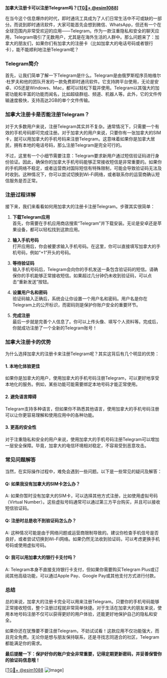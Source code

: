**加拿大注册卡可以注册Telegram吗？[[TG💪+ @esim1088](https://t.me/s/esim1088)]**

在当今这个信息爆炸的时代，即时通讯工具成为了人们日常生活中不可或缺的一部分。而说到即时通讯软件，大家可能首先会想到微信、WhatsApp，但还有一个在全球范围内非常受欢迎的应用——Telegram。作为一款注重隐私和安全的聊天应用，Telegram吸引了无数用户，尤其是在海外生活的人群中。那么问题来了：加拿大的朋友们，如果你们有加拿大的注册卡（比如加拿大的电话号码或者银行卡），能不能顺利地注册Telegram呢？

### Telegram简介

首先，让我们简单了解一下Telegram是什么。Telegram是由俄罗斯程序员帕维尔·杜罗夫和他的团队开发的一款免费即时通讯软件。它支持跨平台使用，无论是安卓、iOS还是Windows、Mac，都可以轻松下载并使用。Telegram以其强大的加密功能和丰富的功能而闻名，比如超级群组、频道、机器人等。此外，它的文件传输速度极快，支持高达2GB的单个文件传输。

### 加拿大注册卡是否能注册Telegram？

对于大多数用户来说，注册Telegram其实并不复杂。通常情况下，只需要一个有效的手机号码即可完成注册。对于加拿大的用户来说，只要你有一张加拿大的SIM卡，就可以用加拿大的手机号码来注册Telegram。这意味着如果你是加拿大居民，拥有本地的电话号码，那么注册Telegram是完全可行的。

不过，这里有一个小细节需要注意：Telegram要求新用户通过短信验证码进行身份验证。因此，确保你的加拿大手机号码能够正常接收短信是非常重要的。如果你的手机网络不稳定，或者运营商对国际短信有特殊限制，可能会导致验证码无法及时收到。这种情况下，你可以尝试切换到Wi-Fi网络，或者联系你的运营商确认短信服务是否正常。

### 注册过程详解

接下来，我们来看看如何用加拿大的注册卡注册Telegram。步骤其实很简单：

1. **下载Telegram应用**  
   首先，你需要在手机应用商店搜索“Telegram”并下载安装。无论是安卓还是苹果设备，都可以轻松找到这款应用。

2. **输入手机号码**  
   打开应用后，你会被要求输入手机号码。在这里，你可以直接填写加拿大的手机号码，例如“+1”开头的号码。

3. **等待验证码**  
   输入手机号码后，Telegram会向你的手机发送一条包含验证码的短信。请确保你的手机能够正常接收短信。如果超过几分钟仍未收到验证码，可以点击“重新发送”按钮。

4. **设置用户名和密码**  
   验证码输入正确后，系统会让你设置一个用户名和密码。用户名是你在Telegram上的公开标识，而密码则是保护你账户安全的重要环节。

5. **完成注册**  
   最后一步就是完善个人信息了。你可以上传头像、填写个人资料等。完成后，你就成功注册了一个全新的Telegram账号！

### 加拿大注册卡的优势

为什么选择加拿大的注册卡来注册Telegram呢？其实这背后有几个明显的优势：

#### 1. **本地化体验更佳**
   如果你是加拿大的用户，使用加拿大的手机号码注册Telegram，可以更好地享受本地化的服务。例如，某些功能可能需要绑定本地号码才能正常使用。

#### 2. **避免语言障碍**
   Telegram支持多种语言，但如果你不熟悉其他语言，使用加拿大的手机号码注册可以让你更容易理解和使用应用中的各种功能。

#### 3. **更高的安全性**
   对于注重隐私和安全的用户来说，使用加拿大的手机号码注册Telegram可以增加一层安全保障。毕竟，加拿大的电信环境相对稳定，不容易受到恶意攻击。

### 常见问题解答

当然，在实际操作过程中，难免会遇到一些问题。以下是一些常见的疑问及解答：

#### Q: 如果我没有加拿大的SIM卡怎么办？
A: 如果你暂时没有加拿大的SIM卡，可以选择其他方式注册，比如使用虚拟号码（Virtual Number）。这些虚拟号码通常可以通过第三方平台购买，并且可以接收短信验证码。

#### Q: 注册时总是收不到验证码怎么办？
A: 这种情况可能是由于网络问题或运营商限制导致的。建议你检查手机信号是否良好，或者尝试切换到Wi-Fi网络。如果仍然无法收到验证码，可以考虑更换手机号码或使用虚拟号码。

#### Q: 我可以用加拿大的银行卡支付吗？
A: Telegram本身不直接支持银行卡支付，但如果你需要购买Telegram Plus或订阅其他高级功能，可以通过Apple Pay、Google Pay或其他支付方式进行付款。

### 总结

总的来说，加拿大的注册卡完全可以用来注册Telegram。只要你的手机号码能够正常接收短信，整个注册过程就非常简单快捷。对于生活在加拿大的朋友来说，使用本地号码注册不仅可以获得更好的用户体验，还能更好地保护自己的隐私和安全。

如果你还在犹豫要不要注册Telegram，不妨试试看！这款应用不仅功能强大，而且完全免费。无论你是想与朋友保持联系，还是寻找志同道合的社区，Telegram都能满足你的需求。

**最后提醒一下：保护好你的账户安全非常重要，记得定期更新密码，并妥善保管你的验证码信息哦！**

[[TG💪+ @esim1088](https://t.me/s/esim1088) ![Image](https://i.postimg.cc/4NQfJmqS/Snipaste-2025-05-13-00-14-12.png)]